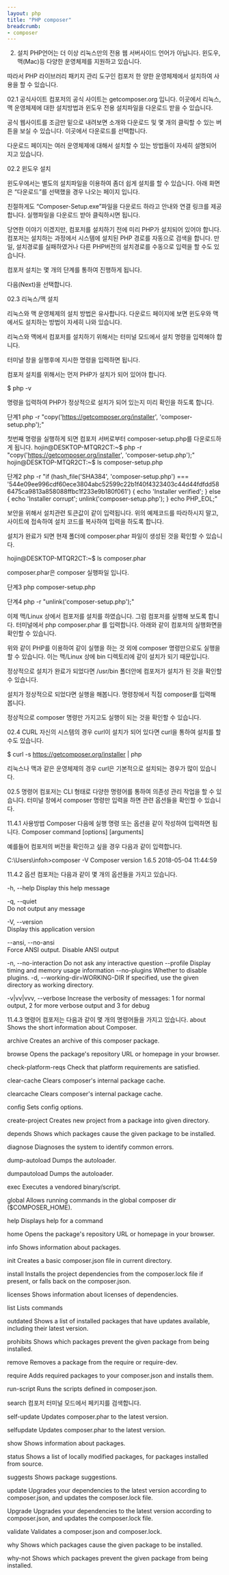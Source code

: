 ```yaml
---
layout: php
title: "PHP composer"
breadcrumb:
- composer
---
```


02. 설치
PHP언어는 더 이상 리눅스만의 전용 웹 서버사이드 언어가 아닙니다. 윈도우, 맥(Mac)등 다양한 운영체제를 지원하고 있습니다.

따라서 PHP 라이브러리 패키지 관리 도구인 컴포저 한 양한 운영체제에서 설치하여 사용을 할 수 있습니다.

02.1 공식사이트
컴포저의 공식 사이트는 getcomposer.org 입니다. 이곳에서 리눅스, 맥 운영체제에 대한 설치방법과 윈도우 전용 설치파일을 다운로드 받을 수 있습니다.

 

공식 웹사이트를 조금만 밑으로 내려보면 소개와 다운로드 및 몇 개의 클릭할 수 있는 버튼을 보실 수 있습니다. 이곳에서 다운로드를 선택합니다. 

다운로드 페이지는 여러 운영체제에 대해서 설치할 수 있는 방법들이 자세히 설명되어 지고 있습니다.


02.2 윈도우 설치

윈도우에서는 별도의 설치파일을 이용하여 좀더 쉽게 설치를 할 수 있습니다. 아래 화면은 “다운로드”를 선택했을 경우 나오는 페이지 입니다.

 

친절하게도 “Composer-Setup.exe”파일을 다운로드 하라고 안내와 연결 링크를 제공합니다. 실행파일을 다운로드 받아 클릭하시면 됩니다.

당연한 이야기 이겠지만, 컴포저를 설치하기 전에 미리 PHP가 설치되어 있어야 합니다. 컴포저는 설치하는 과정에서 시스템에 설치된 PHP 경로를 자동으로 검색을 합니다. 만일, 설치경로를 실패하였거나 다른 PHP버전의 설치경로를 수동으로 입력을 할 수도 있습니다.

컴포저 설치는 몇 개의 단계를 통하여 진행하게 됩니다.
 

다음(Next)을 선택합니다.

02.3 리눅스/맥 설치

리눅스와 맥 운영체제의 설치 방법은 유사합니다. 다운로드 페이지에 보면 윈도우와 맥에서도 설치하는 방법이 자세히 나와 있습니다.

리눅스와 맥에서 컴포저를 설치하기 위해서는 터미널 모드에서 설치 명령을 입력해야 합니다.

 

터미널 창을 실행후에 지시한 명령을 입력하면 됩니다.

컴포저 설치를 위해서는 먼저 PHP가 설치가 되어 있어야 합니다.

$ php -v

명령을 입력하여 PHP가 정상적으로 설치가 되어 있는지 미리 확인을 하도록 합니다.

 


단계1
php -r "copy('https://getcomposer.org/installer', 'composer-setup.php');"

첫번째 명령을 실행하게 되면 컴포저 서버로부터 composer-setup.php를 다운로드하게 됩니다.
hojin@DESKTOP-MTQR2CT:~$ php -r "copy('https://getcomposer.org/installer', 'composer-setup.php');"
hojin@DESKTOP-MTQR2CT:~$ ls
composer-setup.php

 

단계2
php -r "if (hash_file('SHA384', 'composer-setup.php') === '544e09ee996cdf60ece3804abc52599c22b1f40f4323403c44d44fdfdd586475ca9813a858088ffbc1f233e9b180f061') { echo 'Installer verified'; } else { echo 'Installer corrupt'; unlink('composer-setup.php'); } echo PHP_EOL;"

보안을 위해서 설치관련 토큰값이 같이 입력됩니다. 위의 예제코드를 따라하시지 말고, 사이트에 접속하여 설치 코드를 복사하여 입력을 하도록 합니다.

 

설치가 완료가 되면 현재 폴더에 composer.phar 파일이 생성된 것을 확인할 수 있습니다.

hojin@DESKTOP-MTQR2CT:~$ ls
composer.phar

 

composer.phar은 composer 실행파일 입니다.

단계3
php composer-setup.php

단계4
php -r "unlink('composer-setup.php');"

이제 맥/Linux 상에서 컴포저를 설치를 하였습니다. 그럼 컴포저를 실행해 보도록 합니다. 터미널에서 php composer.phar 를 입력합니다. 아래와 같이 컴포저의 실행화면을 확인할 수 있습니다.

 

위와 같이 PHP를 이용하여 같이 실행을 하는 것 외에 composer 명령만으로도 실행을 할 수 있습니다. 이는 맥/Linux 상에 bin 디렉토리에 같이 설치가 되기 때문입니다.

정상적으로 설치가 완료가 되었다면 /usr/bin 폴더안에 컴포저가 설치가 된 것을 확인할 수 있습니다.

설치가 정상적으로 되었다면 실행을 해봅니다. 명령창에서 직접 composer를 입력해 봅니다.

 

정상적으로 composer 명령만 가지고도 실행이 되는 것을 확인할 수 있습니다.

02.4 CURL
자신의 시스템의 경우 curl이 설치가 되어 있다면 curl을 통하여 설치를 할 수도 있습니다.

$ curl -s https://getcomposer.org/installer | php

리눅스나 맥과 같은 운영체제의 경우 curl은 기본적으로 설치되는 경우가 많이 있습니다.


02.5 명령어
컴포저는 CLI 형태로 다양한 명령어를 통하여 의존성 관리 작업을 할 수 있습니다. 터미널 창에서 composer 명령만 입력을 하면 관련 옵션들을 확인할 수 있습니다.

11.4.1 사용방법
Composer 다음에 실행 명령 또는 옵션을 같이 작성하여 입력하면 됩니다.
Composer command [options] [arguments]

예를들어 컴포저의 버전을 확인하고 싶을 경우 다음과 같이 입력합니다.

C:\Users\infoh>composer -V
Composer version 1.6.5 2018-05-04 11:44:59

11.4.2 옵션
컴포저는 다음과 같이 몇 개의 옵션들을 가지고 있습니다.

-h, --help
Display this help message

-q, --quiet                    
Do not output any message

-V, --version                  
Display this application version

--ansi, --no-ansi                  
Force ANSI output. Disable ANSI output

-n, --no-interaction           Do not ask any interactive question
      --profile                  Display timing and memory usage information
      --no-plugins               Whether to disable plugins.
-d, --working-dir=WORKING-DIR
If specified, use the given directory as working directory.

-v|vv|vvv, --verbose
Increase the verbosity of messages: 1 for normal output, 2 for more verbose output and 3 for debug

11.4.3 명령어
컴포저는 다음과 같이 몇 개의 명령어들을 가지고 있습니다.
about
Shows the short information about Composer.

archive
Creates an archive of this composer package.

browse
Opens the package's repository URL or homepage in your browser.

check-platform-reqs
Check that platform requirements are satisfied.

clear-cache
Clears composer's internal package cache.

clearcache
Clears composer's internal package cache.

config
Sets config options.

create-project
Creates new project from a package into given directory.

depends
Shows which packages cause the given package to be installed.

diagnose
Diagnoses the system to identify common errors.

dump-autoload
Dumps the autoloader.

dumpautoload
Dumps the autoloader.

exec
Executes a vendored binary/script.

global
Allows running commands in the global composer dir ($COMPOSER_HOME).

help
Displays help for a command

home
Opens the package's repository URL or homepage in your browser.

info
Shows information about packages.

init
Creates a basic composer.json file in current directory.

install
Installs the project dependencies from the composer.lock file if present, or falls back on the composer.json.

licenses
Shows information about licenses of dependencies.

list
Lists commands

outdated
Shows a list of installed packages that have updates available, including their latest version.

prohibits
Shows which packages prevent the given package from being installed.

remove
Removes a package from the require or require-dev.

require
Adds required packages to your composer.json and installs them.

run-script
Runs the scripts defined in composer.json.

search
컴포저 터미널 모드에서 페키지를 검색합니다.

self-update
Updates composer.phar to the latest version.
 
selfupdate
Updates composer.phar to the latest version.

show
Shows information about packages.

status
Shows a list of locally modified packages, for packages installed from source.

suggests
Shows package suggestions.

update
Upgrades your dependencies to the latest version according to composer.json, and updates the composer.lock file.

Upgrade
Upgrades your dependencies to the latest version according to composer.json, and updates the composer.lock file.

validate
Validates a composer.json and composer.lock.

why
Shows which packages cause the given package to be installed.

why-not
Shows which packages prevent the given package from being installed.

